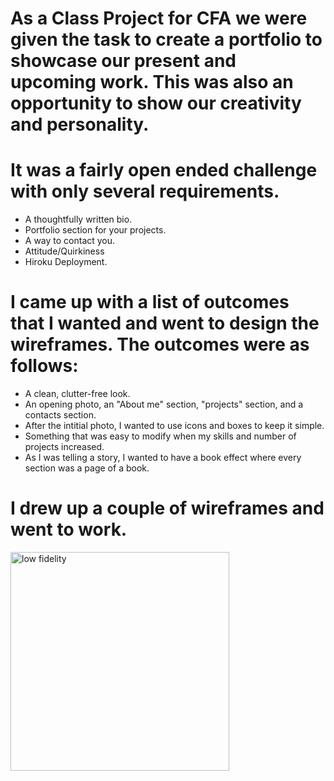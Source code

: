 # As a Class Project for CFA we were given the task to create a portfolio to showcase our present and upcoming work. This was also an opportunity to show our creativity and personality.

# It was a fairly open ended challenge with only several requirements.
* A thoughtfully written bio.
* Portfolio section for your projects.
* A way to contact you.
* Attitude/Quirkiness
* Hiroku Deployment.   

# I came up with a list of outcomes that I wanted and went to design the wireframes. The outcomes were as follows:
* A clean, clutter-free look.
* An opening photo, an "About me" section, "projects" section, and a contacts section.
* After the intitial photo, I wanted to use icons and boxes to keep it simple.
* Something that was easy to modify when my skills and number of projects increased.
* As I was telling a story, I wanted to have a book effect where every section was a page of a book.

# I drew up a couple of wireframes and went to work.

<img src="wireframe.jpg" alt="low fidelity" style="width: 350px;"/>
